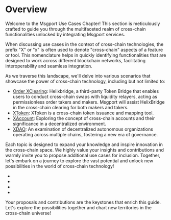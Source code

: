# Overview

Welcome to the Msgport Use Cases Chapter! This section is meticulously crafted to guide you through the multifaceted realm of cross-chain functionalities unlocked by integrating Msgport services. 

When discussing use cases in the context of cross-chain technologies, the prefix "X" or "x" is often used to denote "cross-chain" aspects of a feature or tool. This nomenclature helps in quickly identifying functionalities that are designed to work across different blockchain networks, facilitating interoperability and seamless integration. 

As we traverse this landscape, we'll delve into various scenarios that showcase the power of cross-chain technology, including but not limited to:

- [Order XClearing](./order-xclearing.md): 
Helixbridge, a third-party Token Bridge that enables users to conduct cross-chain swaps with liquidity relayers, acting as permissionless order takers and makers. Msgport will assist HelixBridge in the cross-chain clearing for both makers and takers. 
- [XToken](./order-xclearing.md): XToken is a cross-chain token issuance and mapping tool.
- [XAccount](./xaccount.md): Exploring the concept of cross-chain accounts and their significance in a decentralized environment.
- [XDAO](./xdao.md): An examination of decentralized autonomous organizations operating across multiple chains, fostering a new era of governance.

Each topic is designed to expand your knowledge and inspire innovation in the cross-chain space. We highly value your insights and contributions and warmly invite you to propose additional use cases for inclusion. Together, let's embark on a journey to explore the vast potential and unlock new possibilities in the world of cross-chain technology!

- 
- 
- 
- 
Your proposals and contributions are the keystones that enrich this guide. Let's explore the possibilities together and chart new territories in the cross-chain universe!
